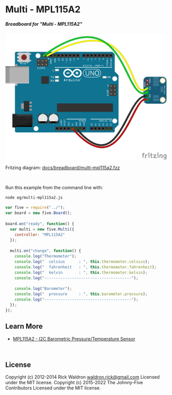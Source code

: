 <!--remove-start-->

# Multi - MPL115A2

<!--remove-end-->






##### Breadboard for "Multi - MPL115A2"



![docs/breadboard/multi-mpl115a2.png](breadboard/multi-mpl115a2.png)<br>

Fritzing diagram: [docs/breadboard/multi-mpl115a2.fzz](breadboard/multi-mpl115a2.fzz)

&nbsp;




Run this example from the command line with:
```bash
node eg/multi-mpl115a2.js
```


```javascript
var five = require("../");
var board = new five.Board();

board.on("ready", function() {
  var multi = new five.Multi({
    controller: "MPL115A2"
  });

  multi.on("change", function() {
    console.log("Thermometer");
    console.log("  celsius      : ", this.thermometer.celsius);
    console.log("  fahrenheit   : ", this.thermometer.fahrenheit);
    console.log("  kelvin       : ", this.thermometer.kelvin);
    console.log("--------------------------------------");

    console.log("Barometer");
    console.log("  pressure     : ", this.barometer.pressure);
    console.log("--------------------------------------");
  });
});

```









## Learn More

- [MPL115A2 - I2C Barometric Pressure/Temperature Sensor](https://www.adafruit.com/product/992)

&nbsp;

<!--remove-start-->

## License
Copyright (c) 2012-2014 Rick Waldron <waldron.rick@gmail.com>
Licensed under the MIT license.
Copyright (c) 2015-2022 The Johnny-Five Contributors
Licensed under the MIT license.

<!--remove-end-->
